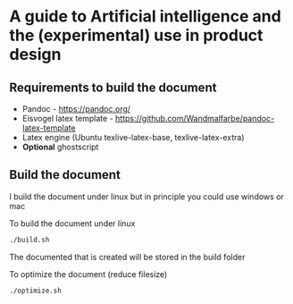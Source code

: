 # A guide to Artificial intelligence and the (experimental) use in product design


## Requirements to build the document

* Pandoc - https://pandoc.org/
* Eisvogel latex template - https://github.com/Wandmalfarbe/pandoc-latex-template
* Latex engine (Ubuntu texlive-latex-base, texlive-latex-extra)
* **Optional** ghostscript

## Build the document

I build the document under linux but in principle you could use windows or mac

To build the document under linux

```bash
./build.sh
```

The documented that is created will be stored in the build folder

To optimize the document (reduce filesize)

```bash
./optimize.sh
```